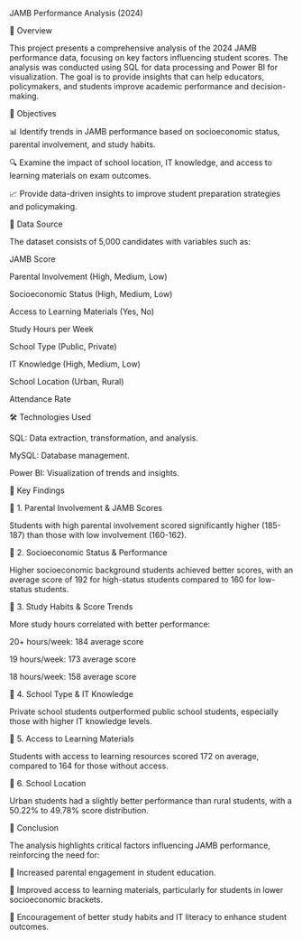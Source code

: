 JAMB Performance Analysis (2024)

📌 Overview

This project presents a comprehensive analysis of the 2024 JAMB performance data, focusing on key factors influencing student scores. The analysis was conducted using SQL for data processing and Power BI for visualization. The goal is to provide insights that can help educators, policymakers, and students improve academic performance and decision-making.

🎯 Objectives

📊 Identify trends in JAMB performance based on socioeconomic status, parental involvement, and study habits.

🔍 Examine the impact of school location, IT knowledge, and access to learning materials on exam outcomes.

📈 Provide data-driven insights to improve student preparation strategies and policymaking.

📂 Data Source

The dataset consists of 5,000 candidates with variables such as:

JAMB Score

Parental Involvement (High, Medium, Low)

Socioeconomic Status (High, Medium, Low)

Access to Learning Materials (Yes, No)

Study Hours per Week

School Type (Public, Private)

IT Knowledge (High, Medium, Low)

School Location (Urban, Rural)

Attendance Rate

🛠 Technologies Used

SQL: Data extraction, transformation, and analysis.

MySQL: Database management.

Power BI: Visualization of trends and insights.

🔑 Key Findings

📌 1. Parental Involvement & JAMB Scores

Students with high parental involvement scored significantly higher (185-187) than those with low involvement (160-162).

📌 2. Socioeconomic Status & Performance

Higher socioeconomic background students achieved better scores, with an average score of 192 for high-status students compared to 160 for low-status students.

📌 3. Study Habits & Score Trends

More study hours correlated with better performance:

20+ hours/week: 184 average score

19 hours/week: 173 average score

18 hours/week: 158 average score

📌 4. School Type & IT Knowledge

Private school students outperformed public school students, especially those with higher IT knowledge levels.

📌 5. Access to Learning Materials

Students with access to learning resources scored 172 on average, compared to 164 for those without access.

📌 6. School Location

Urban students had a slightly better performance than rural students, with a 50.22% to 49.78% score distribution.

🏁 Conclusion

The analysis highlights critical factors influencing JAMB performance, reinforcing the need for:

📌 Increased parental engagement in student education.

📌 Improved access to learning materials, particularly for students in lower socioeconomic brackets.

📌 Encouragement of better study habits and IT literacy to enhance student outcomes.
